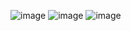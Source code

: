 ![image](https://github.com/maehnoor16/olx-project/assets/96993976/fb2339e8-d2c4-4e90-811d-eb82efe38871)
![image](https://github.com/maehnoor16/olx-project/assets/96993976/ca636e3d-d5a2-4793-b2ae-8f4bd41b42d7)
![image](https://github.com/maehnoor16/olx-project/assets/96993976/2bd822e0-404e-46d0-88e6-87d9dd2addef)
